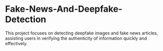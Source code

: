 # Fake-News-And-Deepfake-Detection
This project focuses on detecting deepfake images and fake news articles, assisting users in verifying the authenticity of information quickly and effectively.
